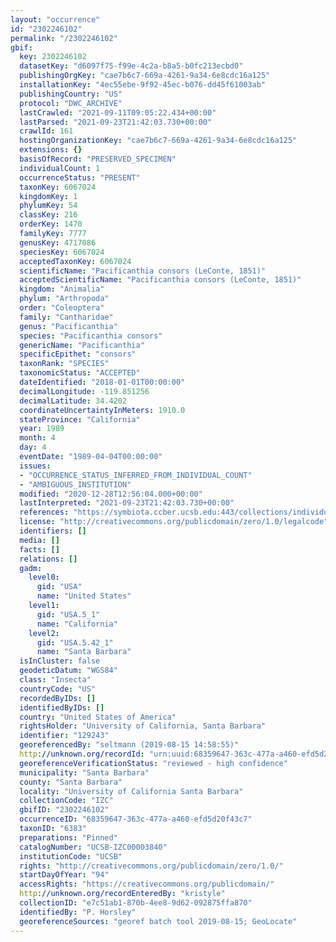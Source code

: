 ```yaml
---
layout: "occurrence"
id: "2302246102"
permalink: "/2302246102"
gbif:
  key: 2302246102
  datasetKey: "d6097f75-f99e-4c2a-b8a5-b0fc213ecbd0"
  publishingOrgKey: "cae7b6c7-669a-4261-9a34-6e8cdc16a125"
  installationKey: "4ec55ebe-9f92-45ec-b076-dd45f61003ab"
  publishingCountry: "US"
  protocol: "DWC_ARCHIVE"
  lastCrawled: "2021-09-11T09:05:22.434+00:00"
  lastParsed: "2021-09-23T21:42:03.730+00:00"
  crawlId: 161
  hostingOrganizationKey: "cae7b6c7-669a-4261-9a34-6e8cdc16a125"
  extensions: {}
  basisOfRecord: "PRESERVED_SPECIMEN"
  individualCount: 1
  occurrenceStatus: "PRESENT"
  taxonKey: 6067024
  kingdomKey: 1
  phylumKey: 54
  classKey: 216
  orderKey: 1470
  familyKey: 7777
  genusKey: 4717086
  speciesKey: 6067024
  acceptedTaxonKey: 6067024
  scientificName: "Pacificanthia consors (LeConte, 1851)"
  acceptedScientificName: "Pacificanthia consors (LeConte, 1851)"
  kingdom: "Animalia"
  phylum: "Arthropoda"
  order: "Coleoptera"
  family: "Cantharidae"
  genus: "Pacificanthia"
  species: "Pacificanthia consors"
  genericName: "Pacificanthia"
  specificEpithet: "consors"
  taxonRank: "SPECIES"
  taxonomicStatus: "ACCEPTED"
  dateIdentified: "2018-01-01T00:00:00"
  decimalLongitude: -119.851256
  decimalLatitude: 34.4202
  coordinateUncertaintyInMeters: 1910.0
  stateProvince: "California"
  year: 1989
  month: 4
  day: 4
  eventDate: "1989-04-04T00:00:00"
  issues:
  - "OCCURRENCE_STATUS_INFERRED_FROM_INDIVIDUAL_COUNT"
  - "AMBIGUOUS_INSTITUTION"
  modified: "2020-12-28T12:56:04.000+00:00"
  lastInterpreted: "2021-09-23T21:42:03.730+00:00"
  references: "https://symbiota.ccber.ucsb.edu:443/collections/individual/index.php?occid=129243"
  license: "http://creativecommons.org/publicdomain/zero/1.0/legalcode"
  identifiers: []
  media: []
  facts: []
  relations: []
  gadm:
    level0:
      gid: "USA"
      name: "United States"
    level1:
      gid: "USA.5_1"
      name: "California"
    level2:
      gid: "USA.5.42_1"
      name: "Santa Barbara"
  isInCluster: false
  geodeticDatum: "WGS84"
  class: "Insecta"
  countryCode: "US"
  recordedByIDs: []
  identifiedByIDs: []
  country: "United States of America"
  rightsHolder: "University of California, Santa Barbara"
  identifier: "129243"
  georeferencedBy: "seltmann (2019-08-15 14:58:55)"
  http://unknown.org/recordId: "urn:uuid:68359647-363c-477a-a460-efd5d20f43c7"
  georeferenceVerificationStatus: "reviewed - high confidence"
  municipality: "Santa Barbara"
  county: "Santa Barbara"
  locality: "University of California Santa Barbara"
  collectionCode: "IZC"
  gbifID: "2302246102"
  occurrenceID: "68359647-363c-477a-a460-efd5d20f43c7"
  taxonID: "6383"
  preparations: "Pinned"
  catalogNumber: "UCSB-IZC00003840"
  institutionCode: "UCSB"
  rights: "http://creativecommons.org/publicdomain/zero/1.0/"
  startDayOfYear: "94"
  accessRights: "https://creativecommons.org/publicdomain/"
  http://unknown.org/recordEnteredBy: "kristyle"
  collectionID: "e7c51ab1-870b-4ee8-9d62-092875ffa870"
  identifiedBy: "P. Horsley"
  georeferenceSources: "georef batch tool 2019-08-15; GeoLocate"
---
```


